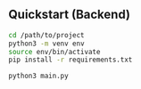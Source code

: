 

## Quickstart (Backend)
```bash
cd /path/to/project
python3 -m venv env
source env/bin/activate
pip install -r requirements.txt
```

```bash
python3 main.py
```
